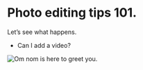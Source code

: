 # Photo editing tips 101.

Let’s see what happens.

- Can I add a video?

![Om nom is here to greet you.](./assets/images/omnom.png)
